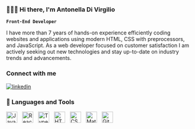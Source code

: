 ### 👩🏽‍💻​ Hi there, I'm Antonella Di Virgilio

**`Front-End Developer`**

I have more than 7 years of hands-on experience efficiently coding websites and applications using modern HTML, CSS with preprocessors, and JavaScript. As a web developer focused on customer satisfaction I am actively seeking out new technologies and stay up-to-date on industry trends and advancements.

### Connect with me
<p align="left"> 
  <a href="https://www.linkedin.com/in/divirgilio-antonella/">
    <img alt="linkedin" title="contact me on linkedin" src="https://img.shields.io/badge/linkedin-blue?style=for-the-badge&logo=linkedin"/></a> 
</p>

### 🧰​ Languages and Tools
<img align="left" alt="JavaScript" title="JavaScript" width="30" style="padding-right:10px;" src="https://cdn.jsdelivr.net/gh/devicons/devicon/icons/javascript/javascript-original.svg" />
<img align="left" alt="React.js" title="React" width="30" style="padding-right:10px;" src="https://cdn.jsdelivr.net/gh/devicons/devicon/icons/react/react-original.svg" />
<img align="left" alt="TypeScript" title="TypeScript" width="30" style="padding-right:10px;" src="https://cdn.jsdelivr.net/gh/devicons/devicon/icons/typescript/typescript-original.svg" />
<img align="left" alt="HTML" title="HTML" width="30" style="padding-right:10px;" src="https://cdn.jsdelivr.net/gh/devicons/devicon/icons/html5/html5-plain.svg" />
<img align="left" alt="CSS" title="CSS" width="30" style="padding-right:10px;" src="https://cdn.jsdelivr.net/gh/devicons/devicon/icons/css3/css3-plain.svg" />
<img align="left" alt="Material UI" title="Material UI" width="30" style="padding-right:10px;" src="https://cdn.jsdelivr.net/gh/devicons/devicon/icons/materialui/materialui-plain.svg" />
<img align="left" alt="Git" title="Git" width="30" style="padding-right:10px;" src="https://cdn.jsdelivr.net/gh/devicons/devicon/icons/git/git-plain.svg" />
